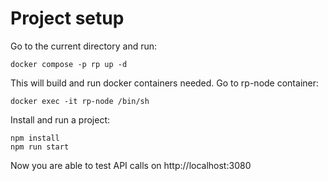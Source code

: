 # Project setup

Go to the current directory and run:
```shell
docker compose -p rp up -d
```
This will build and run docker containers needed.
Go to rp-node container:
```shell
docker exec -it rp-node /bin/sh 
```

Install and run a project:
```shell
npm install
npm run start
```

Now you are able to test API calls on http://localhost:3080

